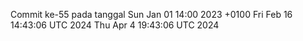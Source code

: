 Commit ke-55 pada tanggal Sun Jan 01 14:00 2023 +0100
Fri Feb 16 14:43:06 UTC 2024
Thu Apr  4 19:43:06 UTC 2024
